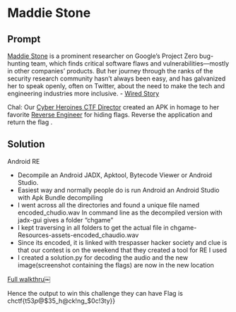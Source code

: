 # Maddie Stone

## Prompt

[Maddie Stone](https://www.wired.com/story/maddie-stone-project-zero-reverse-engineering/) is a prominent researcher on Google’s Project Zero bug-hunting team, which finds critical software flaws and vulnerabilities—mostly in other companies’ products. But her journey through the ranks of the security research community hasn’t always been easy, and has galvanized her to speak openly, often on Twitter, about the need to make the tech and engineering industries more inclusive. - [Wired Story](https://www.wired.com/story/maddie-stone-project-zero-reverse-engineering/)


Chal: Our [Cyber Heroines CTF Director](https://www.fit.edu/faculty-profiles/s/sudhakaran-sneha/) created an APK in homage to her favorite [Reverse Engineer](https://www.youtube.com/watch?v=U6qTcpCfuFc) for hiding flags. Reverse the application and return the flag .


## Solution

Android RE 

- Decompile an Android JADX, Apktool, Bytecode Viewer or Android Studio.
- Easiest way and normally people do is run Android an Android Studio with Apk Bundle decompiling 
- I went across all the directories and found a unique file named encoded_chudio.wav In command line as the decompiled version with jadx-gui gives a folder “chgame”
- I kept traversing in all folders to get the actual file in chgame-Resources-assets-encoded_chaudio.wav
- Since its encoded, it is linked with trespasser hacker society and clue is that our contest is on the weekend that they created a tool for RE I used
- I created a solution.py for decoding the audio and the new image(screenshot containing the flags) are now in the new location

[Full walkthru](solve/Android_re_walkthrough.docx)￼

Hence the output to win this challenge they can have Flag is
chctf{t53$p@$$35_h@ck!ng_$0c!3ty}}

